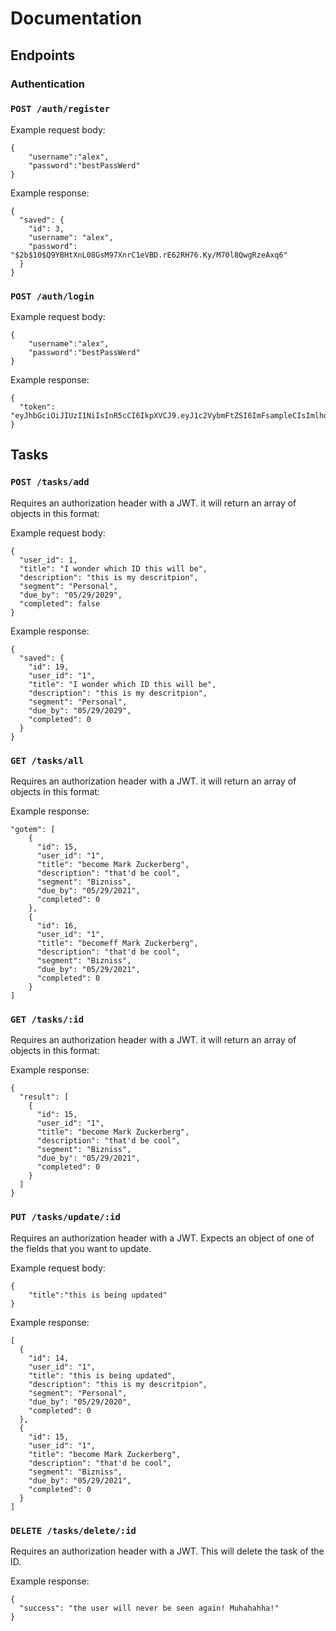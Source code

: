 # **Documentation**

## Endpoints

### Authentication

### **`POST /auth/register`**

Example request body:
```
{
	"username":"alex",
	"password":"bestPassWerd"
}
```
Example response:
```
{
  "saved": {
    "id": 3,
    "username": "alex",
    "password": "$2b$10$Q9YBHtXnL08GsM97XnrC1eVBD.rE62RH76.Ky/M70l8QwgRzeAxq6"
  }
}
```


### **`POST /auth/login`**

Example request body:
```
{
	"username":"alex",
	"password":"bestPassWerd"
}
```
Example response:
```
{
  "token": "eyJhbGciOiJIUzI1NiIsInR5cCI6IkpXVCJ9.eyJ1c2VybmFtZSI6ImFsampleCIsImlhdCI6MTU2OTE3MDg1OCwiZXhwIjoxNTY5NjAyODU4fQ.oA3AUqKR2KzmPpOEWhKZWhWoR8TjcWlW0JRPmIczwdc"
}
```
## Tasks 

### **`POST /tasks/add`**

Requires an authorization header with a JWT. it will return an array of objects in this format:

Example request body:
```
{
  "user_id": 1,
  "title": "I wonder which ID this will be",
  "description": "this is my descritpion",
  "segment": "Personal",
  "due_by": "05/29/2029",
  "completed": false
}
```
Example response:
```
{
  "saved": {
    "id": 19,
    "user_id": "1",
    "title": "I wonder which ID this will be",
    "description": "this is my descritpion",
    "segment": "Personal",
    "due_by": "05/29/2029",
    "completed": 0
  }
}
```

### **`GET /tasks/all`**

Requires an authorization header with a JWT. it will return an array of objects in this format:

Example response:
```
"gotem": [
    {
      "id": 15,
      "user_id": "1",
      "title": "become Mark Zuckerberg",
      "description": "that'd be cool",
      "segment": "Bizniss",
      "due_by": "05/29/2021",
      "completed": 0
    },
    {
      "id": 16,
      "user_id": "1",
      "title": "becomeff Mark Zuckerberg",
      "description": "that'd be cool",
      "segment": "Bizniss",
      "due_by": "05/29/2021",
      "completed": 0
    }
]
```

### **`GET /tasks/:id`**

Requires an authorization header with a JWT. it will return an array of objects in this format:

Example response:
```
{
  "result": [
    {
      "id": 15,
      "user_id": "1",
      "title": "become Mark Zuckerberg",
      "description": "that'd be cool",
      "segment": "Bizniss",
      "due_by": "05/29/2021",
      "completed": 0
    }
  ]
}
```

### **`PUT /tasks/update/:id`**

Requires an authorization header with a JWT. Expects an object of one of the fields that you want to update. 

Example request body:
```
{
	"title":"this is being updated"
}
```
Example response:
```
[
  {
    "id": 14,
    "user_id": "1",
    "title": "this is being updated",
    "description": "this is my descritpion",
    "segment": "Personal",
    "due_by": "05/29/2020",
    "completed": 0
  },
  {
    "id": 15,
    "user_id": "1",
    "title": "become Mark Zuckerberg",
    "description": "that'd be cool",
    "segment": "Bizniss",
    "due_by": "05/29/2021",
    "completed": 0
  }
]
```

### **`DELETE /tasks/delete/:id`**

Requires an authorization header with a JWT. This will delete the task of the ID.

Example response:
```
{
  "success": "the user will never be seen again! Muhahahha!"
}
```